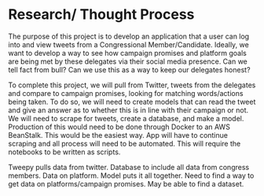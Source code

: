 # Research/ Thought Process

The purpose of this project is to develop an application that a user can log into and view tweets from a Congressional Member/Candidate. Ideally, we want to develop a way to see how campaign promises and platform goals are being met by these delegates via their social media presence. Can we tell fact from bull? Can we use this as a way to keep our delegates honest? 

To complete this project, we will pull from Twitter, tweets from the delegates and compare to campaign promises, looking for matching words/actions being taken. To do so, we will need to create models that can read the tweet and give an answer as to whether this is in line with their campaign or not. We will need to scrape for tweets, create a database, and make a model. Production of this would need to be done through Docker to an AWS BeanStalk. This would be the easiest way. App will have to continue scraping and all process will need to be automated. This will require the notebooks to be written as scripts.

Tweepy pulls data from twitter. Database to include all data from congress members. Data on platform. Model puts it all together.
Need to find a way to get data on platforms/campaign promises. May be able to find a dataset.